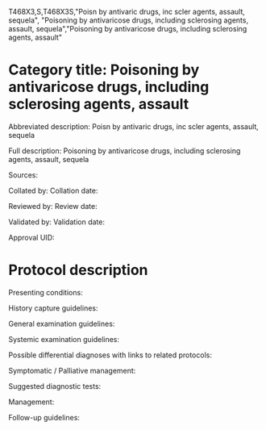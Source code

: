 T468X3,S,T468X3S,"Poisn by antivaric drugs, inc scler agents, assault, sequela", "Poisoning by antivaricose drugs, including sclerosing agents, assault, sequela","Poisoning by antivaricose drugs, including sclerosing agents, assault"
# Category title: Poisoning by antivaricose drugs, including sclerosing agents, assault

Abbreviated description: Poisn by antivaric drugs, inc scler agents, assault, sequela

Full description: Poisoning by antivaricose drugs, including sclerosing agents, assault, sequela

Sources:

Collated by:
Collation date:

Reviewed by:
Review date:

Validated by:
Validation date:

Approval UID:

# Protocol description

Presenting conditions:

History capture guidelines:

General examination guidelines:

Systemic examination guidelines:

Possible differential diagnoses with links to related protocols:

Symptomatic / Palliative management:

Suggested diagnostic tests:

Management:

Follow-up guidelines:
